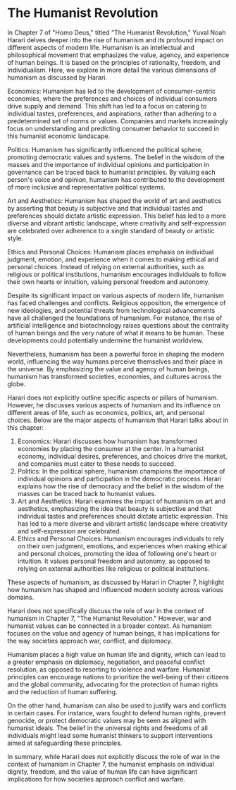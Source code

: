 # The Humanist Revolution

In Chapter 7 of "Homo Deus," titled "The Humanist Revolution," Yuval Noah Harari delves deeper into the rise of humanism and its profound impact on different aspects of modern life. Humanism is an intellectual and philosophical movement that emphasizes the value, agency, and experience of human beings. It is based on the principles of rationality, freedom, and individualism. Here, we explore in more detail the various dimensions of humanism as discussed by Harari.

Economics: Humanism has led to the development of consumer-centric economies, where the preferences and choices of individual consumers drive supply and demand. This shift has led to a focus on catering to individual tastes, preferences, and aspirations, rather than adhering to a predetermined set of norms or values. Companies and markets increasingly focus on understanding and predicting consumer behavior to succeed in this humanist economic landscape.

Politics: Humanism has significantly influenced the political sphere, promoting democratic values and systems. The belief in the wisdom of the masses and the importance of individual opinions and participation in governance can be traced back to humanist principles. By valuing each person's voice and opinion, humanism has contributed to the development of more inclusive and representative political systems.

Art and Aesthetics: Humanism has shaped the world of art and aesthetics by asserting that beauty is subjective and that individual tastes and preferences should dictate artistic expression. This belief has led to a more diverse and vibrant artistic landscape, where creativity and self-expression are celebrated over adherence to a single standard of beauty or artistic style.

Ethics and Personal Choices: Humanism places emphasis on individual judgment, emotion, and experience when it comes to making ethical and personal choices. Instead of relying on external authorities, such as religious or political institutions, humanism encourages individuals to follow their own hearts or intuition, valuing personal freedom and autonomy.

Despite its significant impact on various aspects of modern life, humanism has faced challenges and conflicts. Religious opposition, the emergence of new ideologies, and potential threats from technological advancements have all challenged the foundations of humanism. For instance, the rise of artificial intelligence and biotechnology raises questions about the centrality of human beings and the very nature of what it means to be human. These developments could potentially undermine the humanist worldview.

Nevertheless, humanism has been a powerful force in shaping the modern world, influencing the way humans perceive themselves and their place in the universe. By emphasizing the value and agency of human beings, humanism has transformed societies, economies, and cultures across the globe.

Harari does not explicitly outline specific aspects or pillars of humanism. However, he discusses various aspects of humanism and its influence on different areas of life, such as economics, politics, art, and personal choices. Below are the major aspects of humanism that Harari talks about in this chapter:

1. Economics: Harari discusses how humanism has transformed economies by placing the consumer at the center. In a humanist economy, individual desires, preferences, and choices drive the market, and companies must cater to these needs to succeed.
2. Politics: In the political sphere, humanism champions the importance of individual opinions and participation in the democratic process. Harari explains how the rise of democracy and the belief in the wisdom of the masses can be traced back to humanist values.
3. Art and Aesthetics: Harari examines the impact of humanism on art and aesthetics, emphasizing the idea that beauty is subjective and that individual tastes and preferences should dictate artistic expression. This has led to a more diverse and vibrant artistic landscape where creativity and self-expression are celebrated.
4. Ethics and Personal Choices: Humanism encourages individuals to rely on their own judgment, emotions, and experiences when making ethical and personal choices, promoting the idea of following one's heart or intuition. It values personal freedom and autonomy, as opposed to relying on external authorities like religious or political institutions.

These aspects of humanism, as discussed by Harari in Chapter 7, highlight how humanism has shaped and influenced modern society across various domains.

Harari does not specifically discuss the role of war in the context of humanism in Chapter 7, "The Humanist Revolution." However, war and humanist values can be connected in a broader context. As humanism focuses on the value and agency of human beings, it has implications for the way societies approach war, conflict, and diplomacy.

Humanism places a high value on human life and dignity, which can lead to a greater emphasis on diplomacy, negotiation, and peaceful conflict resolution, as opposed to resorting to violence and warfare. Humanist principles can encourage nations to prioritize the well-being of their citizens and the global community, advocating for the protection of human rights and the reduction of human suffering.

On the other hand, humanism can also be used to justify wars and conflicts in certain cases. For instance, wars fought to defend human rights, prevent genocide, or protect democratic values may be seen as aligned with humanist ideals. The belief in the universal rights and freedoms of all individuals might lead some humanist thinkers to support interventions aimed at safeguarding these principles.

In summary, while Harari does not explicitly discuss the role of war in the context of humanism in Chapter 7, the humanist emphasis on individual dignity, freedom, and the value of human life can have significant implications for how societies approach conflict and warfare.